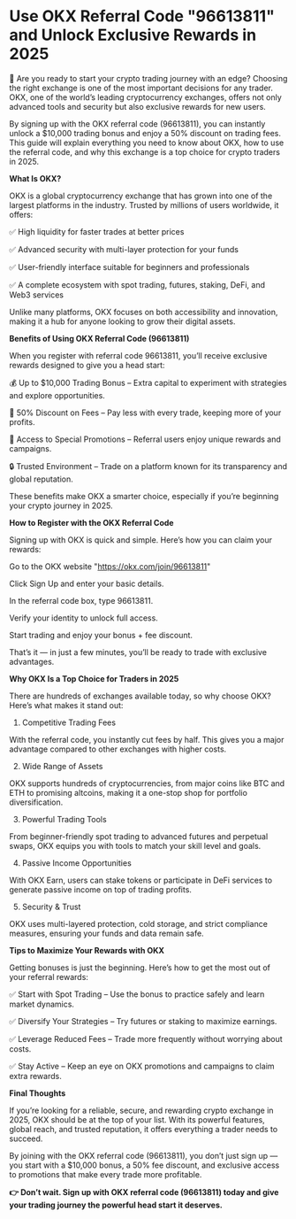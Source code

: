 # Use OKX Referral Code "96613811" and Unlock Exclusive Rewards in 2025

🌟 Are you ready to start your crypto trading journey with an edge? Choosing the right exchange is one of the most important decisions for any trader. OKX, one of the world’s leading cryptocurrency exchanges, offers not only advanced tools and security but also exclusive rewards for new users.

By signing up with the OKX referral code (96613811), you can instantly unlock a $10,000 trading bonus and enjoy a 50% discount on trading fees. This guide will explain everything you need to know about OKX, how to use the referral code, and why this exchange is a top choice for crypto traders in 2025.

**What Is OKX?**

OKX is a global cryptocurrency exchange that has grown into one of the largest platforms in the industry. Trusted by millions of users worldwide, it offers:

✅ High liquidity for faster trades at better prices

✅ Advanced security with multi-layer protection for your funds

✅ User-friendly interface suitable for beginners and professionals

✅ A complete ecosystem with spot trading, futures, staking, DeFi, and Web3 services

Unlike many platforms, OKX focuses on both accessibility and innovation, making it a hub for anyone looking to grow their digital assets.

**Benefits of Using OKX Referral Code (96613811)**

When you register with referral code 96613811, you’ll receive exclusive rewards designed to give you a head start:

💰 Up to $10,000 Trading Bonus – Extra capital to experiment with strategies and explore opportunities.

💸 50% Discount on Fees – Pay less with every trade, keeping more of your profits.

🎁 Access to Special Promotions – Referral users enjoy unique rewards and campaigns.

🔒 Trusted Environment – Trade on a platform known for its transparency and global reputation.

These benefits make OKX a smarter choice, especially if you’re beginning your crypto journey in 2025.

**How to Register with the OKX Referral Code**

Signing up with OKX is quick and simple. Here’s how you can claim your rewards:

Go to the OKX website "https://okx.com/join/96613811"

Click Sign Up and enter your basic details.

In the referral code box, type 96613811.

Verify your identity to unlock full access.

Start trading and enjoy your bonus + fee discount.

That’s it — in just a few minutes, you’ll be ready to trade with exclusive advantages.

**Why OKX Is a Top Choice for Traders in 2025**

There are hundreds of exchanges available today, so why choose OKX? Here’s what makes it stand out:

1. Competitive Trading Fees

With the referral code, you instantly cut fees by half. This gives you a major advantage compared to other exchanges with higher costs.

2. Wide Range of Assets

OKX supports hundreds of cryptocurrencies, from major coins like BTC and ETH to promising altcoins, making it a one-stop shop for portfolio diversification.

3. Powerful Trading Tools

From beginner-friendly spot trading to advanced futures and perpetual swaps, OKX equips you with tools to match your skill level and goals.

4. Passive Income Opportunities

With OKX Earn, users can stake tokens or participate in DeFi services to generate passive income on top of trading profits.

5. Security & Trust

OKX uses multi-layered protection, cold storage, and strict compliance measures, ensuring your funds and data remain safe.

**Tips to Maximize Your Rewards with OKX**

Getting bonuses is just the beginning. Here’s how to get the most out of your referral rewards:

✅ Start with Spot Trading – Use the bonus to practice safely and learn market dynamics.

✅ Diversify Your Strategies – Try futures or staking to maximize earnings.

✅ Leverage Reduced Fees – Trade more frequently without worrying about costs.

✅ Stay Active – Keep an eye on OKX promotions and campaigns to claim extra rewards.

**Final Thoughts**

If you’re looking for a reliable, secure, and rewarding crypto exchange in 2025, OKX should be at the top of your list. With its powerful features, global reach, and trusted reputation, it offers everything a trader needs to succeed.

By joining with the OKX referral code (96613811), you don’t just sign up — you start with a $10,000 bonus, a 50% fee discount, and exclusive access to promotions that make every trade more profitable.

**👉 Don’t wait. Sign up with OKX referral code (96613811) today and give your trading journey the powerful head start it deserves.**
